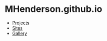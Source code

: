 # MHenderson.github.io

* [Projects](https://mhenderson.github.io/MHenderson2/)
* [Sites](https://mhenderson.github.io/sites/)
* [Gallery](https://mhenderson.github.io/tidy-tuesday/)
